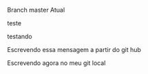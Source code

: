 Branch master Atual

teste

testando

Escrevendo essa mensagem a partir do git hub

Escrevendo agora no meu git local
